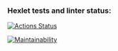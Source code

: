 ### Hexlet tests and linter status:
[![Actions Status](https://github.com/ainshtein/frontend-project-lvl1/workflows/hexlet-check/badge.svg)](https://github.com/ainshtein/frontend-project-lvl1/actions)

[![Maintainability](https://api.codeclimate.com/v1/badges/a99a88d28ad37a79dbf6/maintainability)](https://codeclimate.com/github/codeclimate/codeclimate/maintainability)